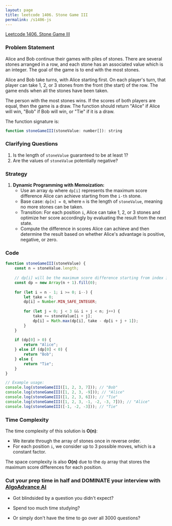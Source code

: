 ```yaml
---
layout: page
title: leetcode 1406. Stone Game III
permalink: /s1406-js
---
```

[Leetcode 1406. Stone Game III](https://algoadvance.github.io/algoadvance/l1406)
### Problem Statement

Alice and Bob continue their games with piles of stones. There are several stones arranged in a row, and each stone has an associated value which is an integer. The goal of the game is to end with the most stones. 

Alice and Bob take turns, with Alice starting first. On each player's turn, that player can take 1, 2, or 3 stones from the front (the start) of the row. The game ends when all the stones have been taken. 

The person with the most stones wins. If the scores of both players are equal, then the game is a draw. The function should return "Alice" if Alice will win, "Bob" if Bob will win, or "Tie" if it is a draw.

The function signature is:
```javascript
function stoneGameIII(stoneValue: number[]): string
```

### Clarifying Questions

1. Is the length of `stoneValue` guaranteed to be at least 1?
2. Are the values of `stoneValue` potentially negative?

### Strategy

1. **Dynamic Programming with Memoization:** 
   - Use an array `dp` where `dp[i]` represents the maximum score difference Alice can achieve starting from the `i-th` stone.
   - Base case: `dp[n] = 0`, where `n` is the length of `stoneValue`, meaning no more stones can be taken.
   - Transition: For each position `i`, Alice can take 1, 2, or 3 stones and optimize her score accordingly by evaluating the result from the next state.
   - Compute the difference in scores Alice can achieve and then determine the result based on whether Alice's advantage is positive, negative, or zero.

### Code

```javascript
function stoneGameIII(stoneValue) {
    const n = stoneValue.length;
    
    // dp[i] will be the maximum score difference starting from index i
    const dp = new Array(n + 1).fill(0);
    
    for (let i = n - 1; i >= 0; i--) {
        let take = 0;
        dp[i] = Number.MIN_SAFE_INTEGER;
        
        for (let j = 0; j < 3 && i + j < n; j++) {
            take += stoneValue[i + j];
            dp[i] = Math.max(dp[i], take - dp[i + j + 1]);
        }
    }
    
    if (dp[0] > 0) {
        return "Alice";
    } else if (dp[0] < 0) {
        return "Bob";
    } else {
        return "Tie";
    }
}

// Example usage:
console.log(stoneGameIII([1, 2, 3, 7])); // "Bob"
console.log(stoneGameIII([1, 2, 3, -9])); // "Alice"
console.log(stoneGameIII([1, 2, 3, 6])); // "Tie"
console.log(stoneGameIII([1, 2, 3, -1, -2, -3, 7])); // "Alice"
console.log(stoneGameIII([-1, -2, -3])); // "Tie"
```

### Time Complexity

The time complexity of this solution is **O(n)**:
- We iterate through the array of stones once in reverse order.
- For each position `i`, we consider up to 3 possible moves, which is a constant factor.

The space complexity is also **O(n)** due to the `dp` array that stores the maximum score differences for each position.


### Cut your prep time in half and DOMINATE your interview with [AlgoAdvance AI](https://algoAdvance.com)

- Got blindsided by a question you didn't expect?

- Spend too much time studying?

- Or simply don't have the time to go over all 3000 questions?

